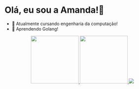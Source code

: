   <h1> Olá, eu sou a Amanda!👋 </h1>

- 🔭 Atualmente cursando engenharia da computação!
- 🌱 Aprendendo Golang!

<div align="center" > 
<a href="https://github.com/Amandasilvbr">
  <img height="155em" src="https://github-readme-stats.vercel.app/api?username=amandasilvbr&count_private=true&show_icons=true&theme=radical" />
</a>
<a href="https://github.com/Amandasilvbr">
  <img height="155em" src="https://github-readme-stats.vercel.app/api/top-langs/?username=amandasilvbr&layout=compact&show_icons=true&theme=radical" />
</a>
<a href="https://github.com/Amandasilvbr">
  <img src="http://github-profile-summary-cards.vercel.app/api/cards/profile-details?username=amandasilvbr&theme=radical" />
</a>
</div>

